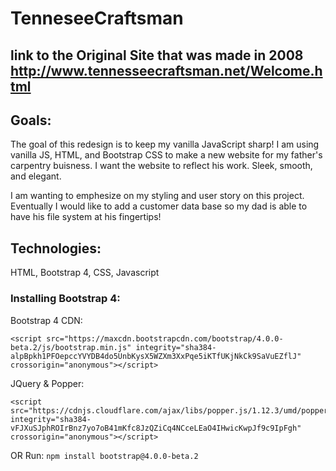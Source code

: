 # TenneseeCraftsman

## link to the Original Site that was made in 2008 http://www.tennesseecraftsman.net/Welcome.html

## Goals:
The goal of this redesign is to keep my vanilla JavaScript sharp! I am using vanilla JS, HTML, and Bootstrap CSS to make a new website for my father's carpentry buisness. I want the website to reflect his work. Sleek, smooth, and elegant. 

I am wanting to emphesize on my styling and user story on this project. Eventually I would like to add a customer data base so my dad is able to have his file system at his fingertips!

## Technologies:
HTML, Bootstrap 4, CSS, Javascript

### Installing Bootstrap 4:
Bootstrap 4 CDN:  
```<link rel="stylesheet" href="https://maxcdn.bootstrapcdn.com/bootstrap/4.0.0-beta.2/css/bootstrap.min.css" integrity="sha384-PsH8R72JQ3SOdhVi3uxftmaW6Vc51MKb0q5P2rRUpPvrszuE4W1povHYgTpBfshb" crossorigin="anonymous">
<script src="https://maxcdn.bootstrapcdn.com/bootstrap/4.0.0-beta.2/js/bootstrap.min.js" integrity="sha384-alpBpkh1PFOepccYVYDB4do5UnbKysX5WZXm3XxPqe5iKTfUKjNkCk9SaVuEZflJ" crossorigin="anonymous"></script> 
``` 

JQuery & Popper: 
```<script src="https://code.jquery.com/jquery-3.2.1.slim.min.js" integrity="sha384-KJ3o2DKtIkvYIK3UENzmM7KCkRr/rE9/Qpg6aAZGJwFDMVNA/GpGFF93hXpG5KkN" crossorigin="anonymous"></script>
<script src="https://cdnjs.cloudflare.com/ajax/libs/popper.js/1.12.3/umd/popper.min.js" integrity="sha384-vFJXuSJphROIrBnz7yo7oB41mKfc8JzQZiCq4NCceLEaO4IHwicKwpJf9c9IpFgh" crossorigin="anonymous"></script>
```

OR Run: ```npm install bootstrap@4.0.0-beta.2 ```
